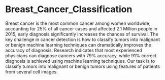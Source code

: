 # Breast_Cancer_Classification
Breast cancer is the most common cancer among women worldwide, accounting for 25% of all cancer cases and affected 2.1 Million people in 2015, early diagnosis significantly increases the chances of survival.
The key challenge in cancer detection is how to classify tumors into malignant or benign machine learning techniques can dramatically improves the accuracy of diagnosis. Research indicates that most experienced physicians can diagnose cancers with 79% accuracy, while 91% correct diagnosis is achieved using machine learning techniques.
Our task is to classify tumors into malignant or benign tumors using features of patients from several cell images. 
